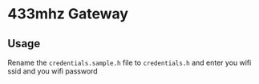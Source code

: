 # 433mhz Gateway

## Usage

Rename the `credentials.sample.h` file to `credentials.h` and enter you wifi ssid and you wifi password
